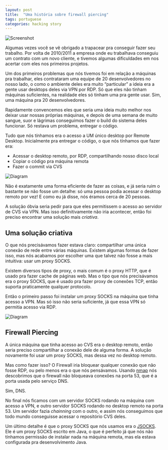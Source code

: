 ```yaml
---
layout: post
title:  "Uma história sobre firewall piercing"
tags: portuguese
categories: hacking story
---
```


![Screenshot](/assets/20230306162208.png)

Algumas vezes você se vê obrigado a trapacear pra conseguir fazer seu trabalho. Por volta de 2010/2011 a empresa onde eu trabalhava conseguiu um contrato com um novo cliente, e tivemos algumas dificuldades em nos acertar com eles nos primeiros projetos.

Um dos primeiros problemas que nós tivemos foi em relação a máquinas pra trabalhar, eles contrataram uma equipe de 20 desenvolvedores no nosso lado, o como o ambiente deles era muito “particular” a ideia era a gente usar desktops deles via VPN por RDP. Só que eles não tinham máquinas suficientes, na realidade eles só tinham uma pra gente usar. Sim, uma máquina pra 20 desenvolvedores.

Rapidamente convencemos eles que seria uma ideia muito melhor nos deixar usar nossas próprias máquinas, e depois de uma semana de muito sangue, suor e lágrimas conseguimos fazer o build do sistema deles funcionar. Só restava um problema, entregar o código.

Tudo que nós tínhamos era o acesso a UM único desktop por Remote Desktop. Inicialmente pra entregar o código, o que nós tínhamos que fazer era:

-	Acessar o desktop remoto, por RDP, compartilhando nosso disco local
-	Copiar o código pra máquina remota
-	Fazer o commit via CVS

![Diagram](/assets/20230306161358.png)

Não é exatamente uma forma eficiente de fazer as coisas, e já seria ruim o bastante se não fosse um detalhe: só uma pessoa podia acessar o desktop remoto por vez! E como eu já disse, nós éramos cerca de 20 pessoas.

A solução óbvia seria pedir para que eles permitissem o acesso ao servidor de CVS via VPN. Mas isso definitivamente não iria acontecer, então foi preciso encontrar uma solução mais _criativa_.

Uma solução criativa
---
O que nós precisávamos fazer estava claro: compartilhar uma única conexão de rede entre várias máquinas. Existem algumas formas de fazer isso, mas nós acabamos por escolher uma que talvez não fosse a mais intuitiva: usar um proxy SOCKS.

Existem diversos tipos de proxy, o mais comum é o proxy HTTP, que é usado pra fazer cache de páginas web. Mas o tipo que nós precisávamos era o proxy SOCKS, que é usado pra fazer proxy de conexões TCP, então suporta praticamente qualquer protocolo.

Então o primeiro passo foi instalar um proxy SOCKS na máquina que tinha acesso a VPN. Mas só isso não seria suficiente, já que essa VPN só permitia acesso via RDP.

![Diagram](/assets/20230306162326.png)

Firewall Piercing
---

A única máquina que tinha acesso ao CVS era o desktop remoto, então seria preciso compartilhar a conexão dele de alguma forma. A solução novamente foi usar um proxy SOCKS, mas dessa vez no desktop remoto.

Mas como fazer isso? O Firewall iria bloquear qualquer conexão que não fosse RDP, ou pelo menos era o que nós pensávamos. Usando [nmap](https://nmap.org/) nós descobrimos que o firewall não bloqueava conexões na porta 53, que é a porta usada pelo serviço DNS.

Sim, DNS.

No final nós ficamos com um servidor SOCKS rodando na máquina com acesso a VPN, e outro servidor SOCKS rodando no desktop remoto na porta 53. Um servidor fazia _chainning_ com o outro, e assim nós conseguimos que todo mundo conseguisse acessar o repositório CVS deles.

Um último detalhe é que o proxy SOCKS que nós usamos era o [JSOCKS](https://jsocks.sourceforge.net/). Ele é um proxy SOCKS escrito em Java, o que é perfeito já que nós não tínhamos permissão de instalar nada na máquina remota, mas ela estava configurada pra desenvolvimento Java.